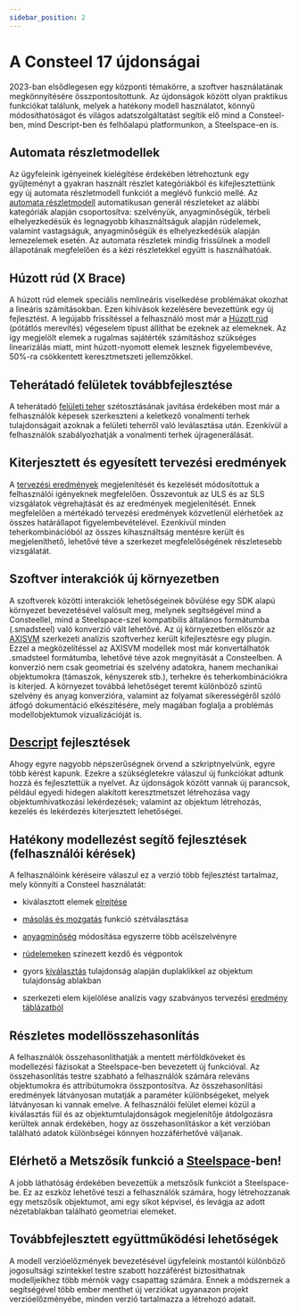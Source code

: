 ```yaml
---
sidebar_position: 2
---
```

# A Consteel 17 újdonságai
<!-- wp:paragraph -->

2023-ban elsődlegesen egy központi témakörre, a szoftver használatának megkönnyítésére összpontosítottunk. Az újdonságok között olyan praktikus funkciókat találunk, melyek a hatékony modell használatot, könnyű módosíthatóságot és világos adatszolgáltatást segítik elő mind a Consteel-ben, mind Descript-ben és felhőalapú platformunkon, a Steelspace-en is.

<!-- /wp:paragraph -->

<!-- wp:heading -->

## **Automata részletmodellek**

<!-- /wp:heading -->

<!-- wp:paragraph -->

Az ügyfeleink igényeinek kielégítése érdekében létrehoztunk egy gyűjteményt a gyakran használt részlet kategóriákból és kifejlesztettünk egy új automata részletmodell funkciót a meglévő funkció mellé. Az [automata részletmodell](../manual/3_0_model-view/3_3_portions-manager.md) automatikusan generál részleteket az alábbi kategóriák alapján csoportosítva: szelvényük, anyagminőségük, térbeli elhelyezkedésük és legnagyobb kihasználtságuk alapján rúdelemek, valamint vastagságuk, anyagminőségük és elhelyezkedésük alapján lemezelemek esetén. Az automata részletek mindig frissülnek a modell állapotának megfelelően és a kézi részletekkel együtt is használhatóak.

<!-- /wp:paragraph -->

<!-- wp:heading -->

## **Húzott rúd (X Brace)**

<!-- /wp:heading -->

<!-- wp:paragraph -->

A húzott rúd elemek speciális nemlineáris viselkedése problémákat okozhat a lineáris számításokban. Ezen kihívások kezelésére bevezettünk egy új fejlesztést. A legújabb frissítéssel a felhasználó most már a [Húzott rúd](../manual/5_0_structural-modeling/5_2_line-members.md#rúdelemek) (pótátlós merevítés) végeselem típust állíthat be ezeknek az elemeknek. Az így megjelölt elemek a rugalmas sajátérték számításhoz szükséges linearizálás miatt, mint húzott-nyomott elemek lesznek figyelembevéve, 50%-ra csökkentett keresztmetszeti jellemzőkkel.

<!-- /wp:paragraph -->

<!-- wp:heading -->

## **Teherátadó felületek továbbfejlesztése**

<!-- /wp:heading -->

<!-- wp:paragraph -->

A teherátadó [felületi teher](../manual/6_0_structural-loads/6_3_load-types.md#teherátadó-felület) szétosztásának javítása érdekében most már a felhasználók képesek szerkeszteni a keletkező vonalmenti terhek tulajdonságait azoknak a felületi teherről való leválasztása után. Ezenkívül a felhasználók szabályozhatják a vonalmenti terhek újragenerálását.

<!-- /wp:paragraph -->

<!-- wp:heading -->

## **Kiterjesztett és egyesített tervezési eredmények**

<!-- /wp:heading -->

<!-- wp:paragraph -->

A [tervezési eredmények](../manual/9_0_standard-design/9_1_steel-design.md#eredmények) megjelenítését és kezelését módosítottuk a felhasználói igényeknek megfelelően. Összevontuk az ULS és az SLS vizsgálatok végrehajtását és az eredmények megjelenítését. Ennek megfelelően a mértékadó tervezési eredmények közvetlenül elérhetőek az összes határállapot figyelembevételével. Ezenkívül minden teherkombinációból az összes kihasználtság mentésre került és megjeleníthető, lehetővé téve a szerkezet megfelelőségének részletesebb vizsgálatát.

<!-- /wp:paragraph -->

<!-- wp:heading -->

## **Szoftver interakciók új környezetben**

<!-- /wp:heading -->

<!-- wp:paragraph -->

A szoftverek közötti interakciók lehetőségeinek bővülése egy SDK alapú környezet bevezetésével valósult meg, melynek segítségével mind a Consteellel, mind a Steelspace-szel kompatibilis általános formátumba (.smadsteel) való konverzió vált lehetővé. Az új környezetben először az [AXISVM](../plugins/axis/axisvm-plugin.md) szerkezeti analízis szoftverhez került kifejlesztésre egy plugin. Ezzel a megközelítéssel az AXISVM modellek most már konvertálhatók .smadsteel formátumba, lehetővé téve azok megnyitását a Consteelben. A konverzió nem csak geometriai és szelvény adatokra, hanem mechanikai objektumokra (támaszok, kényszerek stb.), terhekre és teherkombinációkra is kiterjed. A környezet továbbá lehetőséget teremt különböző szintű szelvény és anyag konverzióra, valamint az folyamat sikerességéről szóló átfogó dokumentáció elkészítésére, mely magában foglalja a problémás modellobjektumok vizualizációját is.

<!-- /wp:paragraph -->

<!-- wp:heading -->

## [**Descript**](https://www.consteelsoftware.com/hu/knowledgebase/mydescript-your-personal-scripting-environment-in-consteel/?search=) **fejlesztések**

<!-- /wp:heading -->

<!-- wp:paragraph -->

Ahogy egyre nagyobb népszerűségnek örvend a szkriptnyelvünk, egyre több kérést kapunk. Ezekre a szükségletekre válaszul új funkciókat adtunk hozzá és fejlesztettük a nyelvet. Az újdonságok között vannak új parancsok, például egyedi hidegen alakított keresztmetszet létrehozása vagy objektumhivatkozási lekérdezések; valamint az objektum létrehozás, kezelés és lekérdezés kiterjesztett lehetőségei.


## **Hatékony modellezést segítő fejlesztések (felhasználói kérések)**


A felhasználóink kéréseire válaszul ez a verzió több fejlesztést tartalmaz, mely könnyíti a Consteel használatát:

- kiválasztott elemek [elrejtése](../manual/3_0_model-view/3_1_model-views.md#modell-nézetek)

- [másolás és mozgatás](../manual/1_0_general-description/1_2_the-main-window.md#oldalsáv) funkció szétválasztása

- [anyagminőség](../manual/5_0_structural-modeling/5_1_section-administration.md#szelvénykezelő) módosítása egyszerre több acélszelvényre

- [rúdelemeken](../manual/1_0_general-description/1_2_the-main-window.md#objektumfa-objektum-tulajdonságok-és-diagnosztika-ablakok) színezett kezdő és végpontok

- gyors [kiválasztás](../manual/3_0_model-view/3_1_model-views.md) tulajdonság alapján duplaklikkel az objektum tulajdonság ablakban

- szerkezeti elem kijelölése analízis vagy szabványos tervezési [eredmény táblázatból](../manual/9_0_standard-design/9_1_steel-design.md#eredmények)

## **Részletes modellösszehasonlítás**


A felhasználók összehasonlíthatják a mentett mérföldköveket és modellezési fázisokat a Steelspace-ben bevezetett új funkcióval. Az összehasonlítás testre szabható a felhasználók számára releváns objektumokra és attribútumokra összpontosítva. Az összehasonlítási eredmények látványosan mutatják a paraméter különbségeket, melyek látványosan ki vannak emelve. A felhasználói felület elemei közül a kiválasztás fül és az objektumtulajdonságok megjelenítője átdolgozásra kerültek annak érdekében, hogy az összehasonlításkor a két verzióban található adatok különbségei könnyen hozzáférhetővé váljanak.

<!-- /wp:paragraph -->

<!-- wp:heading -->

## **Elérhető a Metszősík funkció a **[**Steelspace**](https://steelspace.io/)**-ben!**

<!-- /wp:heading -->

<!-- wp:paragraph -->

A jobb láthatóság érdekében bevezettük a metszősík funkciót a Steelspace-be. Ez az eszköz lehetővé teszi a felhasználók számára, hogy létrehozzanak egy metszősík objektumot, ami egy síkot képvisel, és levágja az adott nézetablakban található geometriai elemeket.

<!-- /wp:paragraph -->

<!-- wp:heading -->

## **Továbbfejlesztett együttműködési lehetőségek**

<!-- /wp:heading -->

<!-- wp:paragraph -->

A modell verzióelőzmények bevezetésével ügyfeleink mostantól különböző jogosultsági szintekkel testre szabott hozzáférést biztosíthatnak modelljeikhez több mérnök vagy csapattag számára. Ennek a módszernek a segítségével több ember menthet új verziókat ugyanazon projekt verzióelőzményébe, minden verzió tartalmazza a létrehozó adatait.

<!-- /wp:paragraph -->
